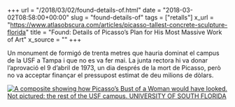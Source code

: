+++
url = "/2018/03/02/found-details-of.html"
date = "2018-03-02T08:58:00+00:00"
slug = "found-details-of"
tags = ["retalls"]
x_url = "https://www.atlasobscura.com/articles/picasso-tallest-concrete-sculpture-florida"
title = "Found: Details of Picasso’s Plan for His Most Massive Work of Art"
x_source = ""
+++


Un monument de formigó de trenta metres que hauria dominat el campus de la USF a Tampa i que no es va fer mai. La junta rectora hi va donar l’aprovació el 9 d’abril de 1973, un dia després de la mort de Picasso, però no va acceptar finançar el pressupost estimat de deu milions de dòlars.

<a href="https://www.atlasobscura.com/articles/picasso-tallest-concrete-sculpture-florida" title="Found: Details of Picasso’s Plan for His Most Massive Work of Art"><img src="https://img.atlasobscura.com/7MBj4E8-9nqrirgNpucFKGWizNrKgZmVCFO-PDD3IeA/rs:fill:12000:12000/q:81/sm:1/scp:1/ar:1/aHR0cHM6Ly9hdGxh/cy1kZXYuczMuYW1h/em9uYXdzLmNvbS91/cGxvYWRzL2Fzc2V0/cy9iNWQ3NTMyNjQ0/M2I4ZDI1YmRfQnJl/YXN0X1dvbWFuLmpw/Zw.jpg" alt="A composite showing how Picasso’s Bust of a Woman would have looked. Not pictured: the rest of the USF campus. UNIVERSITY OF SOUTH FLORIDA"></a>